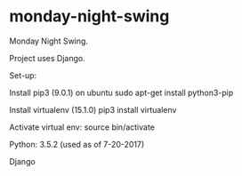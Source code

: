 # monday-night-swing
Monday Night Swing.

Project uses Django.


Set-up:

Install pip3 (9.0.1)
on ubuntu
sudo apt-get install python3-pip

Install virtualenv (15.1.0)
pip3 install virtualenv

Activate virtual env: source bin/activate

Python: 3.5.2 (used as of 7-20-2017)

Django
